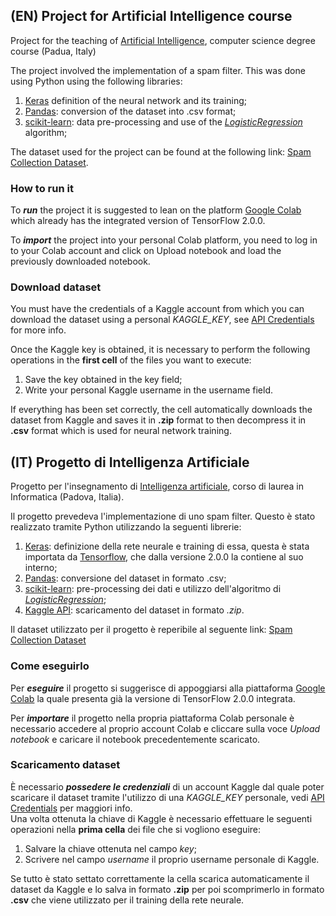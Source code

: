 ## (EN) Project for Artificial Intelligence course 
Project for the teaching of [Artificial Intelligence](https://en.didattica.unipd.it/off/2018/LM/SC/SC1176/000ZZ/SCP6076337/N0), computer science degree course (Padua, Italy)

The project involved the implementation of a spam filter. This was done using Python using the following libraries:
1. [Keras](https://keras.io/) definition of the neural network and its training;
2. [Pandas](https://pandas.pydata.org/): conversion of the dataset into .csv format;
3. [scikit-learn](https://scikit-learn.org/stable/): data pre-processing and use of the [*LogisticRegression*](https://en.wikipedia.org/wiki/Logistic_regression) algorithm;

The dataset used for the project can be found at the following link: [Spam Collection Dataset](https://www.kaggle.com/uciml/sms-spam-collection-dataset).

### How to run it
To ***run*** the project it is suggested to lean on the platform [Google Colab](https://colab.research.google.com/) which already has the integrated version of TensorFlow 2.0.0.

To ***import*** the project into your personal Colab platform, you need to log in to your Colab account and click on Upload notebook and load the previously downloaded notebook.

### Download dataset
You must have the credentials of a Kaggle account from which you can download the dataset using a personal *KAGGLE_KEY*, see [API Credentials](https://github.com/Kaggle/kaggle-api#api-credentials) for more info.

Once the Kaggle key is obtained, it is necessary to perform the following operations in the **first cell** of the files you want to execute:
1. Save the key obtained in the key field;
2. Write your personal Kaggle username in the username field.
   
If everything has been set correctly, the cell automatically downloads the dataset from Kaggle and saves it in **.zip** format to then decompress it in **.csv** format which is used for neural network training.

## (IT) Progetto di Intelligenza Artificiale 
Progetto per l'insegnamento di [Intelligenza artificiale](https://didattica.unipd.it/off/2018/LM/SC/SC1176/000ZZ/SCP6076337/N0), corso di laurea in Informatica (Padova, Italia).

Il progetto prevedeva l'implementazione di uno spam filter. Questo è stato realizzato tramite Python utilizzando la seguenti librerie: 
1. [Keras](https://keras.io/): definizione della rete neurale e training di essa, questa è stata importata da [Tensorflow](https://www.tensorflow.org/), che dalla versione 2.0.0 la contiene al suo interno;
2. [Pandas](https://pandas.pydata.org/): conversione del dataset in formato .csv;
3. [scikit-learn](https://scikit-learn.org/stable/): pre-processing dei dati e utilizzo dell'algoritmo di [*LogisticRegression*](https://en.wikipedia.org/wiki/Logistic_regression);
4. [Kaggle API](https://github.com/Kaggle/kaggle-api): scaricamento del dataset in formato *.zip*.

Il dataset utilizzato per il progetto è reperibile al seguente link: [Spam Collection Dataset](https://www.kaggle.com/uciml/sms-spam-collection-dataset) 

### Come eseguirlo 
Per ***eseguire*** il progetto si suggerisce di appoggiarsi alla  piattaforma [Google Colab](https://colab.research.google.com/) la quale presenta già la versione di TensorFlow 2.0.0 integrata.

Per ***importare*** il progetto nella propria piattaforma Colab personale è necessario accedere al proprio account Colab e cliccare sulla voce *Upload notebook* e caricare il notebook precedentemente scaricato. 

### Scaricamento dataset
È necessario ***possedere le credenziali*** di un account Kaggle dal quale poter scaricare il dataset tramite l'utilizzo di una *KAGGLE_KEY* personale, vedi [API Credentials](https://github.com/Kaggle/kaggle-api#api-credentials) per maggiori info.   
Una volta ottenuta la chiave di Kaggle è necessario effettuare le seguenti operazioni nella **prima cella** dei file che si vogliono eseguire: 
1. Salvare la chiave ottenuta nel campo *key*;
2. Scrivere nel campo *username* il proprio username personale di Kaggle. 
   
Se tutto è stato settato correttamente la cella scarica automaticamente il dataset da Kaggle e lo salva in formato **.zip** per poi scomprimerlo in formato **.csv** che viene utilizzato per il training della rete neurale.  